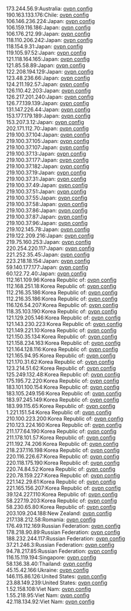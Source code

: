 173.244.56.9:Australia: [ovpn config](vpn/173_244_56_9.ovpn)  
190.163.133.176:Chile: [ovpn config](vpn/190_163_133_176.ovpn)  
106.146.236.224:Japan: [ovpn config](vpn/106_146_236_224.ovpn)  
106.159.116.186:Japan: [ovpn config](vpn/106_159_116_186.ovpn)  
106.176.212.99:Japan: [ovpn config](vpn/106_176_212_99.ovpn)  
118.110.206.242:Japan: [ovpn config](vpn/118_110_206_242.ovpn)  
118.154.9.31:Japan: [ovpn config](vpn/118_154_9_31.ovpn)  
119.105.97.52:Japan: [ovpn config](vpn/119_105_97_52.ovpn)  
121.118.164.165:Japan: [ovpn config](vpn/121_118_164_165.ovpn)  
121.85.58.89:Japan: [ovpn config](vpn/121_85_58_89.ovpn)  
122.208.194.129:Japan: [ovpn config](vpn/122_208_194_129.ovpn)  
123.48.236.66:Japan: [ovpn config](vpn/123_48_236_66.ovpn)  
124.211.192.57:Japan: [ovpn config](vpn/124_211_192_57.ovpn)  
126.110.42.203:Japan: [ovpn config](vpn/126_110_42_203.ovpn)  
126.217.201.240:Japan: [ovpn config](vpn/126_217_201_240.ovpn)  
126.77.139.139:Japan: [ovpn config](vpn/126_77_139_139.ovpn)  
131.147.226.44:Japan: [ovpn config](vpn/131_147_226_44.ovpn)  
153.177.179.189:Japan: [ovpn config](vpn/153_177_179_189.ovpn)  
153.207.3.12:Japan: [ovpn config](vpn/153_207_3_12.ovpn)  
202.171.112.70:Japan: [ovpn config](vpn/202_171_112_70.ovpn)  
219.100.37.104:Japan: [ovpn config](vpn/219_100_37_104.ovpn)  
219.100.37.105:Japan: [ovpn config](vpn/219_100_37_105.ovpn)  
219.100.37.107:Japan: [ovpn config](vpn/219_100_37_107.ovpn)  
219.100.37.13:Japan: [ovpn config](vpn/219_100_37_13.ovpn)  
219.100.37.177:Japan: [ovpn config](vpn/219_100_37_177.ovpn)  
219.100.37.182:Japan: [ovpn config](vpn/219_100_37_182.ovpn)  
219.100.37.19:Japan: [ovpn config](vpn/219_100_37_19.ovpn)  
219.100.37.31:Japan: [ovpn config](vpn/219_100_37_31.ovpn)  
219.100.37.49:Japan: [ovpn config](vpn/219_100_37_49.ovpn)  
219.100.37.51:Japan: [ovpn config](vpn/219_100_37_51.ovpn)  
219.100.37.55:Japan: [ovpn config](vpn/219_100_37_55.ovpn)  
219.100.37.58:Japan: [ovpn config](vpn/219_100_37_58.ovpn)  
219.100.37.86:Japan: [ovpn config](vpn/219_100_37_86.ovpn)  
219.100.37.87:Japan: [ovpn config](vpn/219_100_37_87.ovpn)  
219.100.37.96:Japan: [ovpn config](vpn/219_100_37_96.ovpn)  
219.102.145.78:Japan: [ovpn config](vpn/219_102_145_78.ovpn)  
219.122.209.216:Japan: [ovpn config](vpn/219_122_209_216.ovpn)  
219.75.160.253:Japan: [ovpn config](vpn/219_75_160_253.ovpn)  
220.254.220.117:Japan: [ovpn config](vpn/220_254_220_117.ovpn)  
221.252.35.45:Japan: [ovpn config](vpn/221_252_35_45.ovpn)  
223.218.18.154:Japan: [ovpn config](vpn/223_218_18_154.ovpn)  
59.140.177.177:Japan: [ovpn config](vpn/59_140_177_177.ovpn)  
60.122.72.40:Japan: [ovpn config](vpn/60_122_72_40.ovpn)  
112.161.109.96:Korea Republic of: [ovpn config](vpn/112_161_109_96.ovpn)  
112.168.251.18:Korea Republic of: [ovpn config](vpn/112_168_251_18.ovpn)  
112.216.35.186:Korea Republic of: [ovpn config](vpn/112_216_35_186.ovpn)  
112.216.35.186:Korea Republic of: [ovpn config](vpn/112_216_35_186.ovpn)  
116.126.54.207:Korea Republic of: [ovpn config](vpn/116_126_54_207.ovpn)  
118.35.103.190:Korea Republic of: [ovpn config](vpn/118_35_103_190.ovpn)  
121.129.205.146:Korea Republic of: [ovpn config](vpn/121_129_205_146.ovpn)  
121.143.230.223:Korea Republic of: [ovpn config](vpn/121_143_230_223.ovpn)  
121.149.221.10:Korea Republic of: [ovpn config](vpn/121_149_221_10.ovpn)  
121.150.35.134:Korea Republic of: [ovpn config](vpn/121_150_35_134.ovpn)  
121.158.234.163:Korea Republic of: [ovpn config](vpn/121_158_234_163.ovpn)  
121.164.128.116:Korea Republic of: [ovpn config](vpn/121_164_128_116.ovpn)  
121.165.94.95:Korea Republic of: [ovpn config](vpn/121_165_94_95.ovpn)  
121.170.31.62:Korea Republic of: [ovpn config](vpn/121_170_31_62.ovpn)  
123.214.51.62:Korea Republic of: [ovpn config](vpn/123_214_51_62.ovpn)  
125.249.132.48:Korea Republic of: [ovpn config](vpn/125_249_132_48.ovpn)  
175.195.72.220:Korea Republic of: [ovpn config](vpn/175_195_72_220.ovpn)  
183.101.100.154:Korea Republic of: [ovpn config](vpn/183_101_100_154.ovpn)  
183.105.249.156:Korea Republic of: [ovpn config](vpn/183_105_249_156.ovpn)  
183.97.245.149:Korea Republic of: [ovpn config](vpn/183_97_245_149.ovpn)  
183.99.115.65:Korea Republic of: [ovpn config](vpn/183_99_115_65.ovpn)  
1.221.151.54:Korea Republic of: [ovpn config](vpn/1_221_151_54.ovpn)  
210.100.223.200:Korea Republic of: [ovpn config](vpn/210_100_223_200.ovpn)  
210.123.224.160:Korea Republic of: [ovpn config](vpn/210_123_224_160.ovpn)  
211.177.64.190:Korea Republic of: [ovpn config](vpn/211_177_64_190.ovpn)  
211.178.101.57:Korea Republic of: [ovpn config](vpn/211_178_101_57.ovpn)  
211.192.74.206:Korea Republic of: [ovpn config](vpn/211_192_74_206.ovpn)  
218.237.116.198:Korea Republic of: [ovpn config](vpn/218_237_116_198.ovpn)  
220.116.226.67:Korea Republic of: [ovpn config](vpn/220_116_226_67.ovpn)  
220.118.175.190:Korea Republic of: [ovpn config](vpn/220_118_175_190.ovpn)  
220.74.84.52:Korea Republic of: [ovpn config](vpn/220_74_84_52.ovpn)  
220.78.159.227:Korea Republic of: [ovpn config](vpn/220_78_159_227.ovpn)  
221.142.29.61:Korea Republic of: [ovpn config](vpn/221_142_29_61.ovpn)  
221.165.156.207:Korea Republic of: [ovpn config](vpn/221_165_156_207.ovpn)  
39.124.227.110:Korea Republic of: [ovpn config](vpn/39_124_227_110.ovpn)  
58.227.19.203:Korea Republic of: [ovpn config](vpn/58_227_19_203.ovpn)  
58.230.65.80:Korea Republic of: [ovpn config](vpn/58_230_65_80.ovpn)  
203.109.204.188:New Zealand: [ovpn config](vpn/203_109_204_188.ovpn)  
217.138.212.58:Romania: [ovpn config](vpn/217_138_212_58.ovpn)  
176.49.112.169:Russian Federation: [ovpn config](vpn/176_49_112_169.ovpn)  
178.218.90.89:Russian Federation: [ovpn config](vpn/178_218_90_89.ovpn)  
188.232.244.117:Russian Federation: [ovpn config](vpn/188_232_244_117.ovpn)  
37.21.246.3:Russian Federation: [ovpn config](vpn/37_21_246_3.ovpn)  
94.78.217.85:Russian Federation: [ovpn config](vpn/94_78_217_85.ovpn)  
116.15.119.194:Singapore: [ovpn config](vpn/116_15_119_194.ovpn)  
58.136.38.40:Thailand: [ovpn config](vpn/58_136_38_40.ovpn)  
45.15.42.166:Ukraine: [ovpn config](vpn/45_15_42_166.ovpn)  
146.115.86.126:United States: [ovpn config](vpn/146_115_86_126.ovpn)  
23.88.149.239:United States: [ovpn config](vpn/23_88_149_239.ovpn)  
1.52.158.108:Viet Nam: [ovpn config](vpn/1_52_158_108.ovpn)  
1.55.218.95:Viet Nam: [ovpn config](vpn/1_55_218_95.ovpn)  
42.118.134.92:Viet Nam: [ovpn config](vpn/42_118_134_92.ovpn)  
